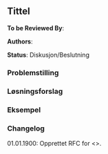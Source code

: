 ## Tittel

**To be Reviewed By**: 

**Authors**:

**Status**: Diskusjon/Beslutning

### Problemstilling

### Løsningsforslag

### Eksempel

### Changelog

01.01.1900: Opprettet RFC for <>.

